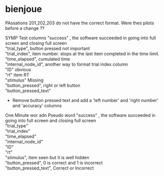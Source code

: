 # bienjoue

PAssations 201,202,203 do not have the correct format. Were thes pilots before a change ??

SYMP Test
columns
"success" , the software succeeded in going into full screen and closing full screen           
"trial_type", button pressed not important         
"trial_index", item number. stops at the last item completed in the time limit.        
"time_elapsed", cumulated time        
"internal_node_id", another way to format trial index column  
"ID" obvious                
"rt" item RT                 
"stimulus"   Missing          
"button_pressed", right or left button   
"button_pressed_text"

* Remove button pressed text and add a 'left number' and 'right number' and 'accuracy' columns


One Minute wor adn Pseudo word
"success" , the software succeeded in going into full screen and closing full screen               
"trial_type"          
"trial_index"         
"time_elapsed"        
"internal_node_id"    
"ID"                  
"rt"                 
"stimulus", item seen but it is well hidden        
"button_pressed", 0 is correct and 1 is incorrect      
"button_pressed_text", Correct or Incorrect